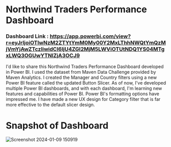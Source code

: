 # Northwind Traders Performance Dashboard

### Dashboard Link : https://app.powerbi.com/view?r=eyJrIjoiOTIwNzM2ZTYtYmM0My00Y2MxLThhNWQtYmQzMjVmYjAwZTczIiwidCI6IjU4ZGI2MjM5LWViOTUtNDQ1YS04MTgxLWQ3OGUwYTNlZjA3OCJ9

I'd like to share this Northwind Traders Performance Dashboard developed in Power BI. I used the dataset from Maven Data Challenge provided by Maven Analytics. I created the Manager and Country filters using a new Power BI feature called the updated Button Slicer. As of now, I've developed multiple Power BI dashboards, and with each dashboard, I'm learning new features and capabilities of Power BI. Power BI's formatting options have impressed me. I have made a new UX design for Category filter that is far more effective to the default slicer design. 

# Snapshot of Dashboard

![Screenshot 2024-01-09 150919](https://github.com/rishigundla/Power-BI-Dashboards/assets/85453865/b5a072f5-16a6-4d2c-86b5-afb1caedd31a)
